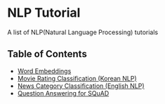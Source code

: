 # NLP Tutorial
A list of NLP(Natural Language Processing) tutorials

## Table of Contents
- [Word Embeddings]()
- [Movie Rating Classification (Korean NLP)](https://github.com/lyeoni/nlp-tutorial/tree/master/movie-rating-classification)
- [News Category Classification (English NLP)](https://github.com/lyeoni/nlp-tutorial/tree/master/news-category-classifcation)
- [Question Answering for SQuAD](https://github.com/lyeoni/nlp-tutorial/tree/master/question-answering-SQuAD)
